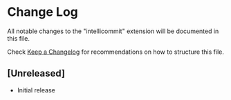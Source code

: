 # Change Log

All notable changes to the "intellicommit" extension will be documented in this file.

Check [Keep a Changelog](http://keepachangelog.com/) for recommendations on how to structure this file.

## [Unreleased]

- Initial release